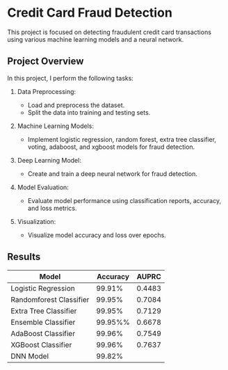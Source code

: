 # Credit Card Fraud Detection

This project is focused on detecting fraudulent credit card transactions using various machine learning models and a neural network.

## Project Overview

In this project, I perform the following tasks:

1. Data Preprocessing:
   - Load and preprocess the dataset.
   - Split the data into training and testing sets.

2. Machine Learning Models:
   - Implement logistic regression, random forest, extra tree classifier, voting, adaboost, and xgboost models for fraud detection.

3. Deep Learning Model:
   - Create and train a deep neural network for fraud detection.

4. Model Evaluation:
   - Evaluate model performance using classification reports, accuracy, and loss metrics.

5. Visualization:
   - Visualize model accuracy and loss over epochs.

## Results

|  Model | Accuracy | AUPRC |
|----------|----------|----------|
| Logistic Regression | 99.91% | 0.4483 |
| Randomforest Classifier| 99.95% | 0.7084 |
| Extra Tree Classifier | 99.95% | 0.7129 |
| Ensemble Classifier | 99.95%% | 0.6678 |
| AdaBoost Classifier | 99.96% | 0.7549 |
| XGBoost Classifier | 99.96% | 0.7637 |
| DNN Model | 99.82% |


